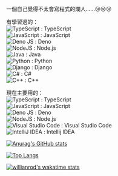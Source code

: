 一個自己覺得不太會寫程式的爛人......😢😢😢

有學習過的：  
![TypeScript](https://img.shields.io/badge/typescript-%23007ACC.svg?style=for-the-badge&logo=typescript&logoColor=white) : TypeScript  
![JavaScript](https://img.shields.io/badge/javascript-%23323330.svg?style=for-the-badge&logo=javascript&logoColor=%23F7DF1E) : JavaScript  
![Deno JS](https://img.shields.io/badge/deno%20js-000000?style=for-the-badge&logo=deno&logoColor=white) : Deno  
![NodeJS](https://img.shields.io/badge/node.js-6DA55F?style=for-the-badge&logo=node.js&logoColor=white) : Node.js  
![Java](https://img.shields.io/badge/java-%23ED8B00.svg?style=for-the-badge&logo=java&logoColor=white) : Java  
![Python](https://img.shields.io/badge/python-3670A0?style=for-the-badge&logo=python&logoColor=ffdd54) : Python  
![Django](https://img.shields.io/badge/django-%23092E20.svg?style=for-the-badge&logo=django&logoColor=white) : Django  
![C#](https://img.shields.io/badge/c%23-%23239120.svg?style=for-the-badge&logo=c-sharp&logoColor=white) : C#  
![C++](https://img.shields.io/badge/c++-%2300599C.svg?style=for-the-badge&logo=c%2B%2B&logoColor=white) : C++ 


現在主要用的：  
![TypeScript](https://img.shields.io/badge/typescript-%23007ACC.svg?style=for-the-badge&logo=typescript&logoColor=white) : TypeScript  
![JavaScript](https://img.shields.io/badge/javascript-%23323330.svg?style=for-the-badge&logo=javascript&logoColor=%23F7DF1E) : JavaScript  
![Deno JS](https://img.shields.io/badge/deno%20js-000000?style=for-the-badge&logo=deno&logoColor=white) : Deno  
![NodeJS](https://img.shields.io/badge/node.js-6DA55F?style=for-the-badge&logo=node.js&logoColor=white) : Node.js  
![Visual Studio Code](https://img.shields.io/badge/Visual%20Studio%20Code-0078d7.svg?style=for-the-badge&logo=visual-studio-code&logoColor=white) : Visual Studio Code  
![IntelliJ IDEA](https://img.shields.io/badge/IntelliJIDEA-000000.svg?style=for-the-badge&logo=intellij-idea&logoColor=white) : Intellij IDEA

[![Anurag's GitHub stats](https://github-stats-kappa.vercel.app/api?username=Kayxue&show_icons=true&count_private=true)](https://github.com/anuraghazra/github-readme-stats)

[![Top Langs](https://github-stats-kappa.vercel.app/api/top-langs/?username=Kayxue&langs_count=10)](https://github.com/anuraghazra/github-readme-stats)

[![willianrod's wakatime stats](https://github-stats-kappa.vercel.app/api/wakatime?username=Kayxue)](https://github.com/anuraghazra/github-readme-stats)

